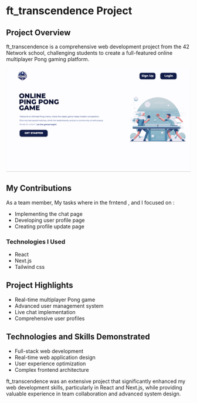 # ft_transcendence Project

## Project Overview

ft_transcendence is a comprehensive web development project from the 42 Network school, challenging students to create a full-featured online multiplayer Pong gaming platform.

![Landing Page](LandingPage.jpg)

## My Contributions

As a team member, My tasks where in the frntend , and I focused on :
- Implementing the chat page
- Developing user profile page
- Creating profile update page

### Technologies I Used
- React
- Next.js
- Tailwind css

## Project Highlights
- Real-time multiplayer Pong game
- Advanced user management system
- Live chat implementation
- Comprehensive user profiles

## Technologies and Skills Demonstrated
- Full-stack web development
- Real-time web application design
- User experience optimization
- Complex frontend architecture


ft_transcendence was an extensive project that significantly enhanced my web development skills, particularly in React and Next.js, while providing valuable experience in team collaboration and advanced system design.
